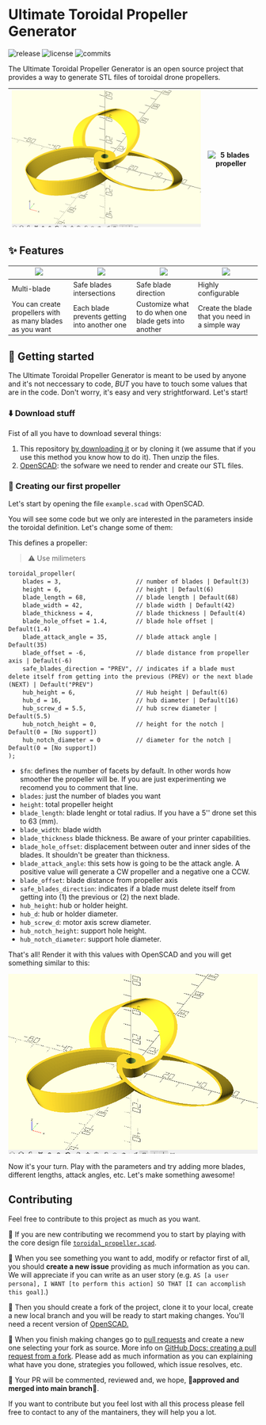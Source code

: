 # Ultimate Toroidal Propeller Generator

![release](https://badgen.net/github/release/RaulBejarano/Ultimate-Toroidal-Propeller-Generator?icon=github)
![license](https://badgen.net/github/license/RaulBejarano/Ultimate-Toroidal-Propeller-Generator)
![commits](https://badgen.net/github/commits//RaulBejarano/Ultimate-Toroidal-Propeller-Generator/main)



The Ultimate Toroidal Propeller Generator is an open source project that provides a way to generate STL files of toroidal drone propellers.

|![3 blades propeller](./img/preview_1.PNG)|![5 blades propeller](./img/preview_2.PNG)|
|---|---|


## :sparkles: Features
| ![](./img/multiblade.PNG)  | ![](./img/intersections.PNG) | ![](./img/safe.PNG) | ![](./img/configurable.PNG)  |
|---|---|---|---|
|  Multi-blade  |  Safe blades intersections  | Safe blade direction | Highly configurable  |
|  You can create propellers with as many blades as you want  |  Each blade prevents getting into another one  | Customize what to do when one blade gets into another | Create the blade that you need in a simple way  |


## :muscle: Getting started

The Ultimate Toroidal Propeller Generator is meant to be used by anyone and it's not neccessary to code, *BUT* you have to touch some values that are in the code. Don't worry, it's easy and very strightforward. Let's start!

### :arrow_down: Download stuff
Fist of all you have to download several things:

1. This repository [by downloading it](https://github.com/RaulBejarano/Ultimate-Toroidal-Propeller-Generator/archive/refs/heads/main.zip) or by cloning it (we assume that if you use this method you know how to do it). Then unzip the files.
2. [OpenSCAD](https://openscad.org/downloads.html): the sofware we need to render and create our STL files.


### :hammer: Creating our first propeller

Let's start by opening the file `example.scad` with OpenSCAD.

You will see some code but we only are interested in the parameters inside the toroidal definition. Let's change some of them:
  
This defines a propeller:
> :warning: Use milimeters
```
toroidal_propeller(
    blades = 3,                     // number of blades | Default(3)
    height = 6,                     // height | Default(6)
    blade_length = 68,              // blade length | Default(68)
    blade_width = 42,               // blade width | Default(42)
    blade_thickness = 4,            // blade thickness | Default(4)
    blade_hole_offset = 1.4,        // blade hole offset | Default(1.4)
    blade_attack_angle = 35,        // blade attack angle | Default(35)
    blade_offset = -6,              // blade distance from propeller axis | Default(-6)
    safe_blades_direction = "PREV", // indicates if a blade must delete itself from getting into the previous (PREV) or the next blade (NEXT) | Default("PREV")
    hub_height = 6,                 // Hub height | Default(6)
    hub_d = 16,                     // hub diameter | Default(16)
    hub_screw_d = 5.5,              // hub screw diameter | Default(5.5)
    hub_notch_height = 0,           // height for the notch | Default(0 = [No support])
    hub_notch_diameter = 0          // diameter for the notch | Default(0 = [No support])
);
```

- `$fn`: defines the number of facets by default. In other words how smoother the propeller will be. If you are just experimenting we recomend you to comment that line.
- `blades`: just the number of blades you want
- `height`: total propeller height
- `blade_length`: blade lenght or total radius. If you have a 5'' drone set this to 63 (mm).
- `blade_width`: blade width
- `blade_thickness` blade thickness. Be aware of your printer capabilities.
- `blade_hole_offset`: displacement between outer and inner sides of the blades. It shouldn't be greater than thickness.
- `blade_attack_angle`: this sets how is going to be the attack angle. A positive value will generate a CW propeller and a negative one a CCW.
- `blade_offset`: blade distance from propeller axis
- `safe_blades_direction`: indicates if a blade must delete itself from getting into (1) the previous or (2) the next blade.
- `hub_height`: hub or holder height.
- `hub_d`: hub or holder diameter.
- `hub_screw_d`: motor axis screw diameter.
- `hub_notch_height`: support hole height.
- `hub_notch_diameter`: support hole diameter.

That's all! Render it with this values with OpenSCAD and you will get something similar to this:

![3 blades propeller](./img/preview_1.PNG)

Now it's your turn. Play with the parameters and try adding more blades, different lengths, attack angles, etc. Let's make something awesome!


## Contributing

Feel free to contribute to this project as much as you want.

:children_crossing: If you are new contributing we recommend you to start by playing with the core design file [`toroidal_propeller.scad`](./src/toroidal_propeller.scad).

:memo: When you see something you want to add, modify or refactor first of all, you should **create a new issue** providing as much information as you can. We will appreciate if you can write as an user story (e.g. `AS [a user persona], I WANT [to perform this action] SO THAT [I can accomplish this goal]`.) 

:twisted_rightwards_arrows: Then you should create a fork of the project, clone it to your local, create a new local branch and you will be ready to start making changes. You'll need a recent version of [OpenSCAD.](https://openscad.org/)

:rocket: When you finish making changes go to [pull requests](https://github.com/RaulBejarano/Ultimate-Toroidal-Propeller-Generator/pulls) and create a new one selecting your fork as source. More info on [GitHub Docs: creating a pull request from a fork](https://docs.github.com/es/pull-requests/collaborating-with-pull-requests/proposing-changes-to-your-work-with-pull-requests/creating-a-pull-request-from-a-fork). Please add as much information as you can explaining what have you done, strategies you followed, which issue resolves, etc.

:speech_balloon: Your PR will be commented, reviewed and, we hope, :tada:**approved and merged into main branch**:tada:.

If you want to contribute but you feel lost with all this process please fell free to contact to any of the mantainers, they will help you a lot.
